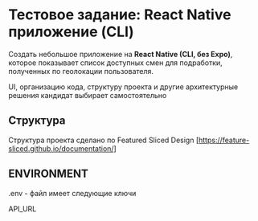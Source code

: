 # Тестовое задание: React Native приложение (CLI)

Создать небольшое приложение на **React Native (CLI, без Expo)**, которое показывает список доступных смен для подработки, полученных по геолокации пользователя.

UI, организацию кода, структуру проекта и другие архитектурные решения кандидат выбирает самостоятельно

## Структура

Структура проекта сделано по Featured Sliced Design [https://feature-sliced.github.io/documentation/]

## ENVIRONMENT

.env - файл имеет следующие ключи

API_URL
